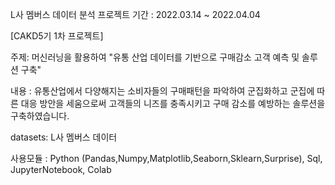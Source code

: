 L사 멤버스 데이터 분석
프로젝트 기간 : 2022.03.14 ~ 2022.04.04

[CAKD5기 1차 프로젝트]

주제: 머신러닝을 활용하여 "유통 산업 데이터를 기반으로 구매감소 고객 예측 및 솔루션 구축"

내용 : 유통산업에서 다양해지는 소비자들의 구매패턴을 파악하여 군집화하고 군집에 따른 대응 방안을 세움으로써 고객들의 니즈를 충족시키고 구매 감소를 예방하는 솔루션을 구축하였습니다.

datasets: L사 멤버스 데이터

사용모듈 : Python (Pandas,Numpy,Matplotlib,Seaborn,Sklearn,Surprise), Sql, JupyterNotebook, Colab
